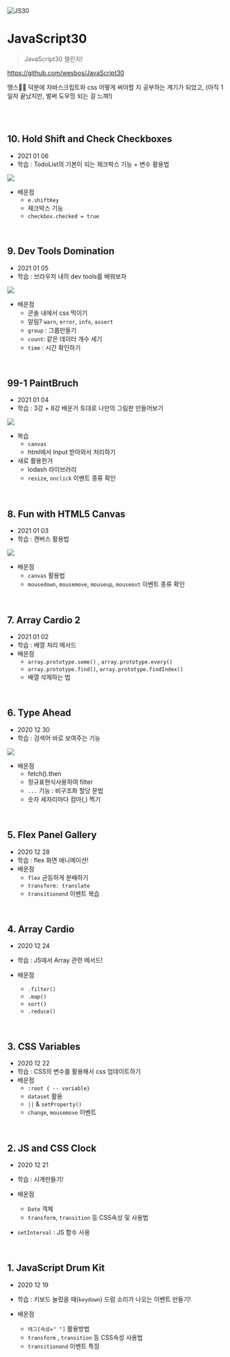![JS30](image/javascript30.png)

# JavaScript30

> JavaScript30 챌린지! 

https://github.com/wesbos/JavaScript30 

땡스🙏🙏  덕분에 자바스크립트와 css 어떻게 써야할 지 공부하는 계기가 되었고, (아직 1일차 끝났지만, 벌써 도우밍 되는 걸 느껴!)

<br>

<br>

## 10.  Hold Shift and Check Checkboxes

- 2021 01 06
- 학습 : TodoList의 기본이 되는 체크박스 기능 + 변수 활용법

![](image/10.gif)

- 배운점
  - `e.shiftKey`
  - 체크박스 기능
  - `checkbox.checked = true`

<br>

## 9. Dev Tools Domination

- 2021 01 05
- 학습 : 브라우저 내의 dev tools를 배워보자

![](image/9.PNG)

- 배운점
  - 콘솔 내에서 css 먹이기
  - 알림? `warn`, `error`, `info`, `assert`
  - `group` : 그룹만들기
  - `count`: 같은 데이터 개수 세기
  - `time` : 시간 확인하기

<br>

## 99-1 PaintBruch

- 2021 01 04
- 학습 : 3강 + 8강 배운거 토대로 나만의 그림판 만들어보기

![](image/99-1.gif)

- 복습
  - `canvas` 
  - html에서 Input 받아와서 처리하기
- 새로 활용한거
  - lodash 라이브러리
  - `resize`, `onclick` 이벤트 종류 확인

<br>

## 8. Fun with HTML5 Canvas

- 2021 01 03
- 학습 : 캔버스 활용법

![](image/08.gif)

- 배운점
  - `canvas` 활용법
  - `mousedown`, `mousemove`, `mouseup`, `mouseout` 이벤트 종류 확인

<br>

## 7. Array Cardio 2

- 2021 01 02
- 학습 : 배열 처리 메서드
- 배운점
  - `array.prototype.some()` , `array.prototype.every()`
  - `array.prototype.find()`, `array.prototype.findIndex()`
  - 배열 삭제하는 법

<br>

## 6. Type Ahead

- 2020 12 30
- 학습 : 검색어 바로 보여주는 기능

![](image/06-1.gif)

- 배운점
  - fetch().then
  - 정규표현식사용하여 filter
  - `...` 기능 : 비구조화 할당 문법
  - 숫자 세자리마다 컴마(,) 찍기

<br>

## 5. Flex Panel Gallery

- 2020 12 28
- 학습 : flex 화면 애니메이션!
- 배운점
  - `flex` 균등하게 분배하기
  - `transform: translate`
  - `transitionend` 이벤트 복습

<br>

## 4. Array Cardio

- 2020 12 24

- 학습 : JS에서 Array 관련 메서드!

- 배운점

  - `.filter()`
  - `.map()`
  - `sort()`
  - `.reduce()`

<br>

## 3. CSS Variables

- 2020 12 22
- 학습 : CSS의 변수를 활용해서 css 업데이트하기
- 배운점
  - `:root { -- variable}` 
  - `dataset` 활용
  - `||` & `setProperty()` 
  - `change`, `mousemove` 이벤트

<br>

## 2. JS and CSS Clock

- 2020 12 21

- 학습 : 시계만들기!
- 배운점
  - `Date` 객체
  - `transform`, `transition` 등 CSS속성 및 사용법
- `setInterval` : JS 함수 사용

<br>

## 1. JavaScript Drum Kit 

- 2020 12 19

- 학습 : 키보드 눌렀을 때(`keydown`) 드럼 소리가 나오는 이벤트 만들기!	

- 배운점
  - `태그[속성=" "]` 활용방법
  - `transform` , `transition`  등 CSS속성 사용법
  - `transitionend` 이벤트 특징

